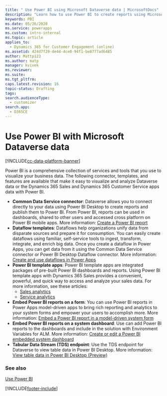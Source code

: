 ```yaml
---
title: " Use Power BI using Microsoft Dataverse data | MicrosoftDocs"
description: "Learn how to use Power BI to create reports using Microsoft Dataverse data."
keywords: PBI
ms.date: 05/26/2020
ms.service: powerapps
ms.custom: intro-internal
ms.topic: article
applies_to: 
  - Dynamics 365 for Customer Engagement (online)
ms.assetid: 424d7f29-de44-4ce0-94f1-be8777ad6485
author: Mattp123
ms.author: matp
manager: kvivek
ms.reviewer: 
ms.suite: 
ms.tgt_pltfrm: 
caps.latest.revision: 16
topic-status: Drafting
tags: 
search.audienceType: 
  - customizer
search.app: 
  - D365CE
---
```


# Use Power BI with Microsoft Dataverse data

[!INCLUDE[cc-data-platform-banner](../../includes/cc-data-platform-banner.md)]

Power BI is a comprehensive collection of services and  tools that you use to visualize your business data.  The following connector, templates, and features are available that make it easy to visualize and analyze Dataverse data or the Dynamics 365 Sales and Dynamics 365 Customer Service apps data with Power BI. 
- **Common Data Service connector**: Dataverse allows you to connect directly to your data using Power BI Desktop to create reports and publish them to Power BI. From Power BI, reports can be used in dashboards, shared to other users and accessed cross platform on Power BI mobile apps. More information: [Create a Power BI report](../data-platform/data-platform-powerbi-connector.md) 
- **Dataflow templates**: Dataflows help organizations unify data from disparate sources and prepare it for consumption. You can easily create dataflows using familiar, self-service tools to ingest, transform, integrate, and enrich big data. Once you create a dataflow in Power Apps, you can get data from it using the Common Data Service connector or Power BI Desktop Dataflow connector. More information: [Create and use dataflows in Power Apps](../data-platform/create-and-use-dataflows.md)  
- **Power BI template apps**: Power BI template apps are integrated packages of pre-built Power BI dashboards and reports. Using Power BI template apps with Dynamics 365 Sales provides a convenient, powerful, and quick way to access and analyze your sales data. For more information, see these articles: 
   - [Sales analytics](/dynamics365/sales-enterprise/introduction-sales-template-apps)
   - [Service analytics](/dynamics365/customer-service/configure-customer-service-analytics-dashboard)  
- **Embed Power BI reports on a form**: You can use Power BI reports in Power Apps model-driven apps to bring rich reporting and analytics to your system forms and empower your users to accomplish more. More information: [Embed a Power BI report in a model-driven system form](../model-driven-apps/embed-powerbi-report-in-system-form.md)
- **Embed Power BI reports on a system dashboard**: Use can add Power BI reports to the dashboards and include in the solution with Environment Variables for ALM.  More information: [Create or edit a Power BI embedded system dashboard](../model-driven-apps/create-edit-powerbi-embedded-page.md)
- **Tabular Data Stream (TDS) endpoint**: Use the TDS endpoint for Dataverse to view table data in Power BI Desktop. More information: [View table data in Power BI Desktop (Preview)](view-entity-data-power-bi.md) 


### See also  
[Use Power BI](../model-driven-apps/use-power-bi.md)


[!INCLUDE[footer-include](../../includes/footer-banner.md)]